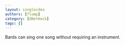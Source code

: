 ```yaml
---
layout: singleidea
authors: [flump]
category: [dNetHack]
tags: []
---
```

Bards can sing one song without requiring an instrument.
